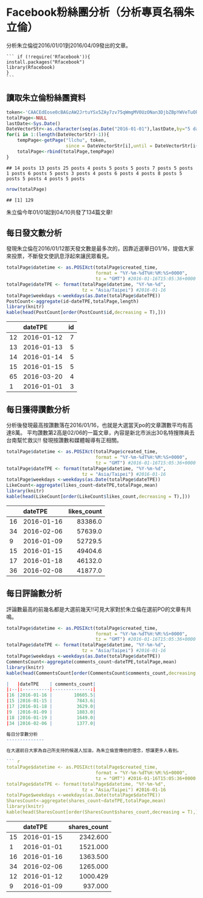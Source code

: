 Facebook粉絲團分析（分析專頁名稱朱立倫）
================
分析朱立倫從2016/01/01到2016/04/09發出的文章。
	
	``` if (!require('Rfacebook')){
    install.packages("Rfacebook")
    library(Rfacebook)
    }
	```
讀取朱立倫粉絲團資料
--------------------

``` r
token<-'CAACEdEose0cBAGzAW2JrtuYSx5ZAy7zv75qWmgMV0UzONan3DjbZBpYWVeTuOkXd8tToF1285Kw2w4NzM0ORGArPRrnwR0LLsYjh99iiTd4535fEOBMP6IlLjHkIAWy2LePpwhxVvAlBdt9KRYNKxtBCtoTUXxb5QVNngJ5I3RhfTvIxhyhW0M0CDrr4fxQ6FotKJdowZDZD'
totalPage<-NULL
lastDate<-Sys.Date()
DateVectorStr<-as.character(seq(as.Date("2016-01-01"),lastDate,by="5 days"))
for(i in 1:(length(DateVectorStr)-1)){
    tempPage<-getPage("llchu", token,
                      since = DateVectorStr[i],until = DateVectorStr[i+1])
    totalPage<-rbind(totalPage,tempPage)
}
```
    ## 14 posts 13 posts 25 posts 4 posts 5 posts 5 posts 7 posts 5 posts 1 posts 6 posts 5 posts 3 posts 4 posts 6 posts 4 posts 8 posts 5 posts 5 posts 4 posts 5 posts 

``` r
nrow(totalPage)
```

    ## [1] 129

朱立倫今年01/01起到04/10共發了134篇文章!

每日發文數分析
-------------- 
發現朱立倫在2016/01/12那天發文數是最多次的，因靠近選舉日01/16，提倡大家來投票，不斷發文使訊息浮起來讓民眾看見。

``` r
totalPage$datetime <- as.POSIXct(totalPage$created_time, 
                                 format = "%Y-%m-%dT%H:%M:%S+0000", 
                                 tz = "GMT") #2016-01-16T15:05:36+0000
totalPage$dateTPE <- format(totalPage$datetime, "%Y-%m-%d", 
                            tz = "Asia/Taipei") #2016-01-16
totalPage$weekdays <-weekdays(as.Date(totalPage$dateTPE))
PostCount<-aggregate(id~dateTPE,totalPage,length)
library(knitr)
kable(head(PostCount[order(PostCount$id,decreasing = T),]))
```

|   |dateTPE    | id|
|:--|:----------|--:|
|12 |2016-01-12 |  7|
|13 |2016-01-13 |  5|
|14 |2016-01-14 |  5|
|15 |2016-01-15 |  5|
|65 |2016-03-20 |  4|
|1  |2016-01-01 |  3|

每日獲得讚數分析
----------------
分析後發現最高按讚數落在2016/01/16，也就是大選當天po的文章讚數平均有高達8萬。 平均讚數第2高是02/06的一篇文章，內容是新北市派出30名特搜隊員去台南幫忙救災!! 發現按讚數和媒體報導有正相關。

``` r
totalPage$datetime <- as.POSIXct(totalPage$created_time, 
                                 format = "%Y-%m-%dT%H:%M:%S+0000", 
                                 tz = "GMT") #2016-01-16T15:05:36+0000
totalPage$dateTPE <- format(totalPage$datetime, "%Y-%m-%d", 
                            tz = "Asia/Taipei") #2016-01-16
totalPage$weekdays <-weekdays(as.Date(totalPage$dateTPE))
LikeCount<-aggregate(likes_count~dateTPE,totalPage,mean)
library(knitr)
kable(head(LikeCount[order(LikeCount$likes_count,decreasing = T),]))
```

|   |dateTPE    | likes_count|
|:--|:----------|-----------:|
|16 |2016-01-16 |     83386.0|
|34 |2016-02-06 |     57639.0|
|9  |2016-01-09 |     52729.5|
|15 |2016-01-15 |     49404.6|
|17 |2016-01-18 |     46132.0|
|36 |2016-02-08 |     41877.0|
每日評論數分析
--------------

評論數最高的前幾名都是大選前幾天!!可見大家對於朱立倫在選前PO的文章有共鳴。

``` r
totalPage$datetime <- as.POSIXct(totalPage$created_time, 
                                 format = "%Y-%m-%dT%H:%M:%S+0000", 
                                 tz = "GMT") #2016-01-16T15:05:36+0000
totalPage$dateTPE <- format(totalPage$datetime, "%Y-%m-%d", 
                            tz = "Asia/Taipei") #2016-01-16
totalPage$weekdays <-weekdays(as.Date(totalPage$dateTPE))
CommentsCount<-aggregate(comments_count~dateTPE,totalPage,mean)
library(knitr)
kable(head(CommentsCount[order(CommentsCount$comments_count,decreasing = T),]))

|   |dateTPE    | comments_count|
|:--|:----------|--------------:|
|16 |2016-01-16 |        10605.5|
|15 |2016-01-15 |         7843.6|
|17 |2016-01-18 |         3629.0|
|9  |2016-01-09 |         1883.0|
|18 |2016-01-19 |         1649.0|
|34 |2016-02-06 |         1377.0|

每日分享數分析
--------------

在大選前日大家為自己所支持的候選人加油，為朱立倫宣傳他的理念，想讓更多人看到。

``` r
totalPage$datetime <- as.POSIXct(totalPage$created_time, 
                                 format = "%Y-%m-%dT%H:%M:%S+0000", 
                                 tz = "GMT") #2016-01-16T15:05:36+0000
totalPage$dateTPE <- format(totalPage$datetime, "%Y-%m-%d", 
                            tz = "Asia/Taipei") #2016-01-16
totalPage$weekdays <-weekdays(as.Date(totalPage$dateTPE))
SharesCount<-aggregate(shares_count~dateTPE,totalPage,mean)
library(knitr)
kable(head(SharesCount[order(SharesCount$shares_count,decreasing = T),]))
```

|   |dateTPE    | shares_count|
|:--|:----------|------------:|
|15 |2016-01-15 |     2342.600|
|1  |2016-01-01 |     1521.000|
|16 |2016-01-16 |     1363.500|
|34 |2016-02-06 |     1265.000|
|12 |2016-01-12 |     1000.429|
|9  |2016-01-09 |      937.000|
